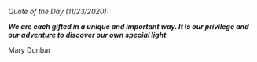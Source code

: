 *Quote of the Day (11/23/2020):*

_**We are each gifted in a unique and important way. It is our privilege and our adventure to discover our own special light**_

Mary Dunbar